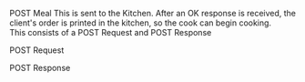 POST Meal
This is sent to the Kitchen. After an OK response is received, the client's order is printed in the kitchen, so the cook can begin cooking.  
This consists of a POST Request and POST Response

POST Request


POST Response

